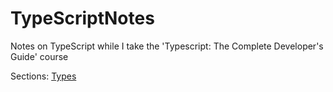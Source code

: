 # TypeScriptNotes
Notes on TypeScript while I take the 'Typescript: The Complete Developer's Guide' course

Sections:
[Types](Types.md)
